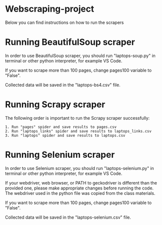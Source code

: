 # Webscraping-project

Below you can find instructions on how to run the scrapers

# Running BeautifulSoup scraper

In order to use BeautifulSoup scraper, you should run "laptops-soup.py" in 
terminal or other python interpreter, for example VS Code.

If you want to scrape more than 100 pages, change pages100 variable to "False".

Collected data will be saved in the "laptops-bs4.csv" file.

# Running Scrapy scraper

The following order is important to run the Scrapy scraper successfully:

	1. Run "pages" spider and save results to pages.csv
	2. Run "laptops_links" spider and save results to laptops_links.csv
	3. Run "laptops" spider and save results to laptops.csv


# Running Selenium scraper

In order to use Selenium scraper, you should run "laptops-selenium.py" in 
terminal or other python interpreter, for example VS Code.

If your webdriver, web browser, or PATH to geckodriver is different than the 
provided one, please make appropriate changes before running the code.
The webdriver used in the python file was copied from the class materials.

If you want to scrape more than 100 pages, change pages100 variable to "False".

Collected data will be saved in the "laptops-selenium.csv" file.
